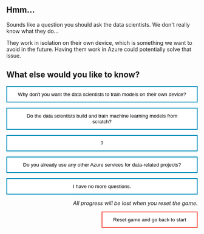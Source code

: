 <style>
.button  {
  border: none;
  color: black;
  width: 100%;
  padding: 12px 28px;
  background-color: white;
  border: 2px solid #008CBA;
  transition-duration: 0.4s;
}
.button:hover  {
  background-color: #008CBA;
  color: white; 
  border: 2px solid #008CBA;
}
.resetbutton  {
  border: none;
  color: black;
  float: right;
  padding: 12px 28px;
  background-color: white;
  border: 2px solid #f44336;
  transition-duration: 0.4s;
}
.resetbutton:hover  {
  background-color: #f44336;
  color: white; 
  border: 2px solid #f44336;
}
</style>

## Hmm...

Sounds like a question you should ask the data scientists. We don't really know what they do...

They work in isolation on their own device, which is something we want to avoid in the future. Having them work in Azure could potentially solve that issue.

## What else would you like to know?

<button class="button" onclick="window.location.href='training/explore/04B';">Why don't you want the data scientists to train models on their own device?</button>

<button class="button" onclick="window.location.href='training/explore/04B';">Do the data scientists build and train machine learning models from scratch?</button>

<button class="button" onclick="window.location.href='training/explore/04B';">?</button>

<button class="button" onclick="window.location.href='training/explore/04A';">Do you already use any other Azure services for data-related projects?</button>

<button class="button" onclick="window.location.href='training/explore/exit';">I have no more questions.</button>

<p style="text-align:right;"><i>All progress will be lost when you reset the game.</i></p>

<button class="resetbutton" onclick="window.location.href='00-start-training';">Reset game and go back to start</button>
